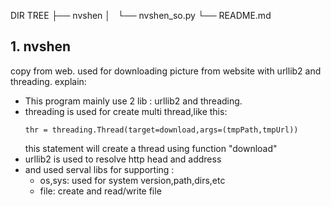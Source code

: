 DIR TREE
├── nvshen
│   └── nvshen_so.py
└── README.md


## 1. nvshen
copy from web.
used for downloading picture from website with urllib2 and threading.
explain:
  - This program mainly use 2 lib : urllib2 and threading.
  - threading is used for create multi thread,like this:
  	```
    thr = threading.Thread(target=download,args=(tmpPath,tmpUrl))
  	```
  	this statement will create a thread using function "download"
  - urllib2 is used to resolve http head and address
  - and used serval libs for supporting :
    - os,sys: used for system version,path,dirs,etc
    - file: create and read/write file


